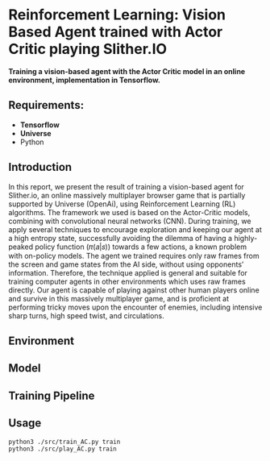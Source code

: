 # Reinforcement Learning: Vision Based Agent trained with Actor Critic playing Slither.IO
**Training a vision-based agent with the Actor Critic model in an online environment, implementation in Tensorflow.**

## Requirements: 
* **Tensorflow**
* **Universe**
* Python


## Introduction
In this report, we present the result of training a vision-based agent for Slither.io, an online massively multiplayer browser game that is partially supported by Universe (OpenAi), using Reinforcement Learning (RL) algorithms. The framework we used is based on the Actor-Critic models, combining with convolutional neural networks (CNN). During training, we apply several techniques to encourage exploration and keeping our agent at a high entropy state, successfully avoiding the dilemma of having a highly-peaked policy function (𝜋(𝑎|𝑠)) towards a few actions, a known problem with on-policy models. The agent we trained requires only raw frames from the screen and game states from the AI side, without using opponents’ information. Therefore, the technique applied is general and suitable for training computer agents in other environments which uses raw frames directly. Our agent is capable of playing against other human players online and survive in this massively multiplayer game, and is proficient at performing tricky moves upon the encounter of enemies, including intensive sharp turns, high speed twist, and circulations.


## Environment

## Model

## Training Pipeline

## Usage
```
python3 ./src/train_AC.py train
python3 ./src/play_AC.py train
```
